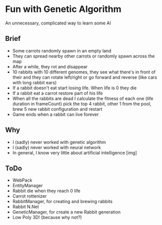 # Fun with Genetic Algorithm

An unnecessary, complicated way to learn some AI

## Brief
- Some carrots randomly spawn in an empty land
- They can spread nearby other carrots or randomly spawn across the map
- After a while, they rot and disappear
- 10 rabbits with 10 different genomes, they see what there's in front of their and they can rotate left/right or go forward and reverse (like cars with long rabbit ears)
- If a rabbit doesn't eat start losing life. When life is 0 they die
- If a rabbit eat a carrot restore part of his life
- When all the rabbits are dead I calculate the fitness of each one (life duration in frameCount) pick the top 4 rabbit, other 1 from the pool, brew 5 new rabbit configuration and restart
- Game ends when a rabbit can live forever

## Why
- I (sadly) never worked with genetic algorithm 
- I (sadly) never worked with neural network 
- In general, I know very little about artificial intelligence
[img]

## ToDo
- WebPack
- EntityManager
- Rabbit die when they reach 0 life
- Carrot rottenizer 
- RabbitManager, for creating and brewing rabbits
- Rabbit N.Net
- GeneticManager, for create a new Rabbit generation
- Low Poly 3D! (because why not?)

